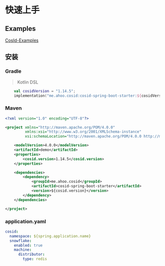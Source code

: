 # 快速上手

## Examples

[CosId-Examples](https://github.com/Ahoo-Wang/CosId/tree/main/examples)

## 安装

### Gradle

> Kotlin DSL

``` kotlin
    val cosidVersion = "1.14.5";
    implementation("me.ahoo.cosid:cosid-spring-boot-starter:${cosidVersion}")
```

### Maven

```xml
<?xml version="1.0" encoding="UTF-8"?>

<project xmlns="http://maven.apache.org/POM/4.0.0"
         xmlns:xsi="http://www.w3.org/2001/XMLSchema-instance"
         xsi:schemaLocation="http://maven.apache.org/POM/4.0.0 http://maven.apache.org/xsd/maven-4.0.0.xsd">

    <modelVersion>4.0.0</modelVersion>
    <artifactId>demo</artifactId>
    <properties>
        <cosid.version>1.14.5</cosid.version>
    </properties>

    <dependencies>
        <dependency>
            <groupId>me.ahoo.cosid</groupId>
            <artifactId>cosid-spring-boot-starter</artifactId>
            <version>${cosid.version}</version>
        </dependency>
    </dependencies>

</project>
```

### application.yaml

```yaml
cosid:
  namespace: ${spring.application.name}
  snowflake:
    enabled: true
    machine:
      distributor:
        type: redis
```

[//]: # ()
[//]: # (*[CosId-SnowflakeId]&#40;https://github.com/Ahoo-Wang/CosId/tree/main/cosid-core/src/main/java/me/ahoo/cosid/snowflake&#41;*)

[//]: # (主要解决 *SnowflakeId* 俩大问题：机器号分配问题、时钟回拨问题。 并且提供更加友好、灵活的使用体验。)

[//]: # ()
[//]: # (### MachineIdDistributor &#40;MachineId 分配器&#41;)

[//]: # ()
[//]: # (> 目前 *[CosId]&#40;https://github.com/Ahoo-Wang/CosId&#41;* 提供了以下三种 `MachineId` 分配器。)

[//]: # ()
[//]: # (#### ManualMachineIdDistributor)

[//]: # ()
[//]: # (```yaml)

[//]: # (cosid:)

[//]: # (  snowflake:)

[//]: # (    machine:)

[//]: # (      distributor:)

[//]: # (        type: manual)

[//]: # (        manual:)

[//]: # (          machine-id: 0)

[//]: # (```)

[//]: # ()
[//]: # (> 手动分配 `MachineId`。)

[//]: # ()
[//]: # (#### StatefulSetMachineIdDistributor)

[//]: # ()
[//]: # (```yaml)

[//]: # (cosid:)

[//]: # (  snowflake:)

[//]: # (    machine:)

[//]: # (      distributor:)

[//]: # (        type: stateful_set)

[//]: # (```)

[//]: # ()
[//]: # (> 使用 `Kubernetes` 的 `StatefulSet` 提供的稳定的标识 ID 作为机器号。)

[//]: # ()
[//]: # (#### RedisMachineIdDistributor)

[//]: # ()
[//]: # (![RedisMachineIdDistributor]&#40;../docs/RedisMachineIdDistributor.png&#41;)

[//]: # ()
[//]: # (```yaml)

[//]: # (cosid:)

[//]: # (  snowflake:)

[//]: # (    machine:)

[//]: # (      distributor:)

[//]: # (        type: redis)

[//]: # (```)

[//]: # ()
[//]: # (> 使用 `Redis` 作为机器号的分发存储。)

[//]: # ()
[//]: # (### ClockBackwardsSynchronizer &#40;时钟回拨同步器&#41;)

[//]: # ()
[//]: # (```yaml)

[//]: # (cosid:)

[//]: # (  snowflake:)

[//]: # (    clock-backwards:)

[//]: # (      spin-threshold: 10)

[//]: # (      broken-threshold: 2000)

[//]: # (```)

[//]: # ()
[//]: # (默认提供的 `DefaultClockBackwardsSynchronizer` 时钟回拨同步器使用主动等待同步策略，`spinThreshold`&#40;默认值 10 毫秒&#41; 用于设置自旋等待阈值， 当大于`spinThreshold`)

[//]: # (时使用线程休眠等待时钟同步，如果超过`brokenThreshold`&#40;默认值 2 秒&#41;时会直接抛出`ClockTooManyBackwardsException`异常。)

[//]: # ()
[//]: # (### MachineStateStorage &#40;机器状态存储&#41;)

[//]: # ()
[//]: # (```java)

[//]: # (public class MachineState {)

[//]: # (    public static final MachineState NOT_FOUND = of&#40;-1, -1&#41;;)

[//]: # (    private final int machineId;)

[//]: # (    private final long lastTimeStamp;)

[//]: # ()
[//]: # (    public MachineState&#40;int machineId, long lastTimeStamp&#41; {)

[//]: # (        this.machineId = machineId;)

[//]: # (        this.lastTimeStamp = lastTimeStamp;)

[//]: # (    })

[//]: # ()
[//]: # (    public int getMachineId&#40;&#41; {)

[//]: # (        return machineId;)

[//]: # (    })

[//]: # ()
[//]: # (    public long getLastTimeStamp&#40;&#41; {)

[//]: # (        return lastTimeStamp;)

[//]: # (    })

[//]: # ()
[//]: # (    public static MachineState of&#40;int machineId, long lastStamp&#41; {)

[//]: # (        return new MachineState&#40;machineId, lastStamp&#41;;)

[//]: # (    })

[//]: # (})

[//]: # (```)

[//]: # ()
[//]: # (```yaml)

[//]: # (cosid:)

[//]: # (  snowflake:)

[//]: # (    machine:)

[//]: # (      state-storage:)

[//]: # (        local:)

[//]: # (          state-location: ./cosid-machine-state/)

[//]: # (```)

[//]: # ()
[//]: # (默认提供的 `LocalMachineStateStorage` 本地机器状态存储，使用本地文件存储机器号、最近一次时间戳，用作 `MachineState` 缓存。)

[//]: # ()
[//]: # (### ClockSyncSnowflakeId &#40;主动时钟同步 `SnowflakeId`&#41;)

[//]: # ()
[//]: # (```yaml)

[//]: # (cosid:)

[//]: # (  snowflake:)

[//]: # (    share:)

[//]: # (      clock-sync: true)

[//]: # (```)

[//]: # ()
[//]: # (默认 `SnowflakeId` 当发生时钟回拨时会直接抛出 `ClockBackwardsException` 异常，而使用 `ClockSyncSnowflakeId` 会使用 `ClockBackwardsSynchronizer`)

[//]: # (主动等待时钟同步来重新生成 ID，提供更加友好的使用体验。)

[//]: # ()
[//]: # (### SafeJavaScriptSnowflakeId &#40;`JavaScript` 安全的 `SnowflakeId`&#41;)

[//]: # ()
[//]: # (```java)

[//]: # (SnowflakeId snowflakeId=SafeJavaScriptSnowflakeId.ofMillisecond&#40;1&#41;;)

[//]: # (```)

[//]: # ()
[//]: # (`JavaScript` 的 `Number.MAX_SAFE_INTEGER` 只有 53 位，如果直接将 63 位的 `SnowflakeId` 返回给前端，那么会值溢出的情况，通常我们可以将`SnowflakeId`)

[//]: # (转换为 `String` 类型或者自定义 `SnowflakeId` 位分配来缩短 `SnowflakeId` 的位数 使 `ID` 提供给前端时不溢出。)

[//]: # ()
[//]: # (### SnowflakeFriendlyId &#40;可以将 `SnowflakeId` 解析成可读性更好的 `SnowflakeIdState` &#41;)

[//]: # ()
[//]: # (```yaml)

[//]: # (cosid:)

[//]: # (  snowflake:)

[//]: # (    share:)

[//]: # (      friendly: true)

[//]: # (```)

[//]: # ()
[//]: # (```java)

[//]: # (public class SnowflakeIdState {)

[//]: # ()
[//]: # (    private final long id;)

[//]: # ()
[//]: # (    private final int machineId;)

[//]: # ()
[//]: # (    private final long sequence;)

[//]: # ()
[//]: # (    private final LocalDateTime timestamp;)

[//]: # (    /**)

[//]: # (     * {@link #timestamp}-{@link #machineId}-{@link #sequence})

[//]: # (     */)

[//]: # (    private final String friendlyId;)

[//]: # (})

[//]: # (```)

[//]: # ()
[//]: # (```java)

[//]: # (public interface SnowflakeFriendlyId extends SnowflakeId {)

[//]: # ()
[//]: # (    SnowflakeIdState friendlyId&#40;long id&#41;;)

[//]: # ()
[//]: # (    SnowflakeIdState ofFriendlyId&#40;String friendlyId&#41;;)

[//]: # ()
[//]: # (    default SnowflakeIdState friendlyId&#40;&#41; {)

[//]: # (        long id = generate&#40;&#41;;)

[//]: # (        return friendlyId&#40;id&#41;;)

[//]: # (    })

[//]: # (})

[//]: # (```)

[//]: # ()
[//]: # (```java)

[//]: # (        SnowflakeFriendlyId snowflakeFriendlyId=new DefaultSnowflakeFriendlyId&#40;snowflakeId&#41;;)

[//]: # (        SnowflakeIdState idState=snowflakeFriendlyId.friendlyId&#40;&#41;;)

[//]: # (        idState.getFriendlyId&#40;&#41;; //20210623131730192-1-0)

[//]: # (```)

[//]: # ()
[//]: # (## SegmentId &#40;号段模式&#41;)

[//]: # ()
[//]: # ([//]: # &#40;![SegmentId]&#40;../docs/SegmentId.png&#41;&#41;)
[//]: # ()
[//]: # (### RedisIdSegmentDistributor &#40;使用`Redis`作为号段分发后端存储&#41;)

[//]: # ()
[//]: # (```yaml)

[//]: # (cosid:)

[//]: # (  segment:)

[//]: # (    enabled: true)

[//]: # (    distributor:)

[//]: # (      type: redis)

[//]: # (```)

[//]: # ()
[//]: # (### JdbcIdSegmentDistributor &#40;使用关系型数据库`Db`作为号段分发后端存储&#41;)

[//]: # ()
[//]: # (> 初始化 `cosid` table)

[//]: # ()
[//]: # (```mysql)

[//]: # (create table if not exists cosid)

[//]: # (&#40;)

[//]: # (    name            varchar&#40;100&#41; not null comment '{namespace}.{name}',)

[//]: # (    last_max_id     bigint       not null default 0,)

[//]: # (    last_fetch_time bigint       not null,)

[//]: # (    constraint cosid_pk)

[//]: # (        primary key &#40;name&#41;)

[//]: # (&#41; engine = InnoDB;)

[//]: # ()
[//]: # (```)

[//]: # ()
[//]: # (```yaml)

[//]: # (spring:)

[//]: # (  datasource:)

[//]: # (    url: jdbc:mysql://localhost:3306/test_db)

[//]: # (    username: root)

[//]: # (    password: root)

[//]: # (cosid:)

[//]: # (  segment:)

[//]: # (    enabled: true)

[//]: # (    distributor:)

[//]: # (      type: jdbc)

[//]: # (      jdbc:)

[//]: # (        enable-auto-init-cosid-table: false)

[//]: # (        enable-auto-init-id-segment: true)

[//]: # (```)

[//]: # ()
[//]: # (开启 `enable-auto-init-id-segment:true` 之后，应用启动时会尝试创建 `idSegment` 记录，避免手动创建。类似执行了以下初始化sql脚本，不用担心误操作，因为 `name` 是主键。)

[//]: # ()
[//]: # (```mysql)

[//]: # (insert into cosid)

[//]: # (    &#40;name, last_max_id, last_fetch_time&#41;)

[//]: # (    value)

[//]: # (    &#40;'namespace.name', 0, unix_timestamp&#40;&#41;&#41;;)

[//]: # (```)

[//]: # ()
[//]: # (### SegmentChainId &#40;号段链模式&#41;)

[//]: # ()
[//]: # (![SegmentChainId]&#40;../docs/SegmentChainId.png&#41;)

[//]: # ()
[//]: # (```yaml)

[//]: # (cosid:)

[//]: # (  segment:)

[//]: # (    enabled: true)

[//]: # (    mode: chain)

[//]: # (    chain:)

[//]: # (      safe-distance: 5)

[//]: # (      prefetch-worker:)

[//]: # (        core-pool-size: 2)

[//]: # (        prefetch-period: 1s)

[//]: # (```)

[//]: # ()
[//]: # (## IdGeneratorProvider)

[//]: # ()
[//]: # (```yaml)

[//]: # (cosid:)

[//]: # (  snowflake:)

[//]: # (    provider:)

[//]: # (      bizA:)

[//]: # (        #      epoch:)

[//]: # (        #      timestamp-bit:)

[//]: # (        sequence-bit: 12)

[//]: # (      bizB:)

[//]: # (        #      epoch:)

[//]: # (        #      timestamp-bit:)

[//]: # (        sequence-bit: 12)

[//]: # (```)

[//]: # ()
[//]: # (```java)

[//]: # (IdGenerator idGenerator=idGeneratorProvider.get&#40;"bizA"&#41;;)

[//]: # (```)

[//]: # ()
[//]: # (在实际使用中我们一般不会所有业务服务使用同一个`IdGenerator`而是不同的业务使用不同的`IdGenerator`，那么`IdGeneratorProvider`就是为了解决这个问题而存在的，他是 `IdGenerator`)

[//]: # (的容器，可以通过业务名来获取相应的`IdGenerator`。)

[//]: # ()
[//]: # (### CosIdPlugin（MyBatis 插件）)

[//]: # ()
[//]: # (> Kotlin DSL)

[//]: # ()
[//]: # (``` kotlin)

[//]: # (    implementation&#40;"me.ahoo.cosid:cosid-mybatis:${cosidVersion}"&#41;)

[//]: # (```)

[//]: # ()
[//]: # (```java)

[//]: # ()
[//]: # (@Target&#40;{ElementType.FIELD}&#41;)

[//]: # (@Documented)

[//]: # (@Retention&#40;RetentionPolicy.RUNTIME&#41;)

[//]: # (public @interface CosId {)

[//]: # (    String value&#40;&#41; default IdGeneratorProvider.SHARE;)

[//]: # ()
[//]: # (    boolean friendlyId&#40;&#41; default false;)

[//]: # (})

[//]: # (```)

[//]: # ()
[//]: # (```java)

[//]: # (public class LongIdEntity {)

[//]: # ()
[//]: # (    @CosId&#40;value = "safeJs"&#41;)

[//]: # (    private Long id;)

[//]: # ()
[//]: # (    public Long getId&#40;&#41; {)

[//]: # (        return id;)

[//]: # (    })

[//]: # ()
[//]: # (    public void setId&#40;Long id&#41; {)

[//]: # (        this.id = id;)

[//]: # (    })

[//]: # (})

[//]: # ()
[//]: # (public class FriendlyIdEntity {)

[//]: # ()
[//]: # (    @CosId&#40;friendlyId = true&#41;)

[//]: # (    private String id;)

[//]: # ()
[//]: # (    public String getId&#40;&#41; {)

[//]: # (        return id;)

[//]: # (    })

[//]: # ()
[//]: # (    public void setId&#40;String id&#41; {)

[//]: # (        this.id = id;)

[//]: # (    })

[//]: # (})

[//]: # (```)

[//]: # ()
[//]: # (```java)

[//]: # ()
[//]: # (@Mapper)

[//]: # (public interface OrderRepository {)

[//]: # (    @Insert&#40;"insert into t_table &#40;id&#41; value &#40;#{id}&#41;;"&#41;)

[//]: # (    void insert&#40;LongIdEntity order&#41;;)

[//]: # ()
[//]: # (    @Insert&#40;{)

[//]: # (            "<script>",)

[//]: # (            "insert into t_friendly_table &#40;id&#41;",)

[//]: # (            "VALUES" +)

[//]: # (                    "<foreach item='item' collection='list' open='' separator=',' close=''>" +)

[//]: # (                    "&#40;#{item.id}&#41;" +)

[//]: # (                    "</foreach>",)

[//]: # (            "</script>"}&#41;)

[//]: # (    void insertList&#40;List<FriendlyIdEntity> list&#41;;)

[//]: # (})

[//]: # (```)

[//]: # ()
[//]: # (```java)

[//]: # (        LongIdEntity entity=new LongIdEntity&#40;&#41;;)

[//]: # (        entityRepository.insert&#40;entity&#41;;)

[//]: # (        /**)

[//]: # (         * {)

[//]: # (         *   "id": 208796080181248)

[//]: # (         * })

[//]: # (         */)

[//]: # (        return entity;)

[//]: # (```)

[//]: # ()
[//]: # ()
